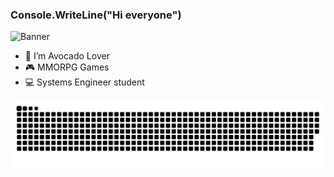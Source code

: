 ### Console.WriteLine("Hi everyone")

![Banner](file:///D:/%E2%80%94Pngtree%E2%80%94cartoon%20green%20vector%20avocado%20fruit_1271020.png)

- 🥑 I’m Avocado Lover
- 🎮 MMORPG Games
- 💻 Systems Engineer student


![snake gif](https://github.com/Ismael-Asensio/Ismael-Asensio/blob/output/github-contribution-grid-snake.svg)
